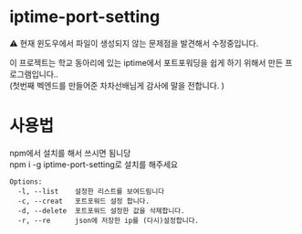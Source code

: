 # iptime-port-setting

⚠ 현재 윈도우에서 파일이 생성되지 않는 문제점을 발견해서 수정중입니다.

이 프로젝트는 학교 동아리에 있는 iptime에서 포트포워딩을 쉽게 하기 위해서 만든 프로그램입니다..<br>
(첫번째 벡엔드를 만들어준 차차선배님게 감사에 말을 전합니다. )
# 사용법

npm에서 설치를 해서 쓰시면 됨니당<br>
npm i -g iptime-port-setting로 설치를 해주세요

```
Options:
  -l, --list    설정한 리스트를 보여드림니다
  -c, --creat   포트포워드 설정 합니다.
  -d, --delete  포트포워드 설정한 값을 삭제합니다.
  -r, --re      json에 저장한 ip를 (다시)설정합니다.
```
